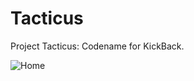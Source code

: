 Tacticus
========

Project Tacticus: Codename for KickBack.

![Home](https://github.com/stevex86/Tacticus/screenshots/home.png)

